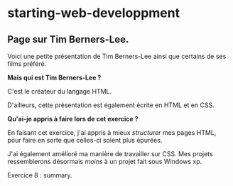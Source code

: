 # starting-web-developpment
## Page sur Tim Berners-Lee.
Voici une petite présentation de Tim Berners-Lee ainsi que certains de ses films préféré.

**Mais qui est Tim Berners-Lee ?**

C'est le créateur du langage HTML.

D'ailleurs, cette présentation est également écrite en HTML et en CSS.

**Qu'ai-je appris à faire lors de cet exercice ?**

En faisant cet exercice, j'ai appris à mieux *structurer* mes pages HTML, pour faire en sorte que celles-ci soient plus épurées.

J'ai également amélioré ma manière de travailler sur CSS.
Mes projets ressemblerons désormais *moins* à un projet fait sous Windows xp.

Exercice 8 : summary.
